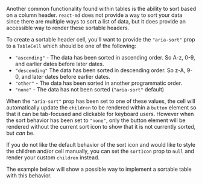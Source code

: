 Another common functionality found within tables is the ability to sort based on
a column header. `react-md` does not provide a way to sort your data since there
are multiple ways to sort a list of data, but it does provide an accessible way
to render these sortable headers.

To create a sortable header cell, you'll want to provide the `"aria-sort"` prop
to a `TableCell` which should be one of the following:

- `"ascending"` - The data has been sorted in ascending order. So A-z, 0-9, and
  earlier dates before later dates.
- `"descending"` The data has been sorted in descending order. So z-A, 9-0, and
  later dates before earlier dates.
- `"other"` - The data has been sorted in another programmatic order.
- `"none"` - The data has not been sorted (`"aria-sort"` default)

When the `"aria-sort"` prop has been set to one of these values, the cell will
automatically update the `children` to be rendered within a `button` element so
that it can be tab-focused and clickable for keyboard users. However when the
sort behavior has been set to `"none"`, only the button element will be rendered
without the current sort icon to show that it is not currently sorted, but _can_
be.

If you do not like the default behavior of the sort icon and would like to style
the children and/or cell manually, you can set the `sortIcon` prop to `null` and
render your custom `children` instead.

The example below will show a possible way to implement a sortable table with
this behavior.
